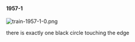 #### 1957-1
![train-1957-1-0.png](https://github.com/lil-lab/nlvr/raw/master/nlvr/train/images/75/train-1957-1-0.png "train-1957-1-0.png")

there is exactly one black circle touching the edge